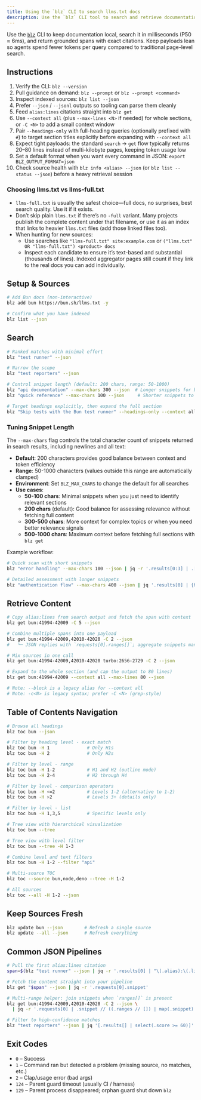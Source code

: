 ```yaml
---
title: Using the `blz` CLI to search llms.txt docs
description: Use the `blz` CLI tool to search and retrieve documentation from locally cached llms.txt files in milliseconds.
---
```



Use the [`blz`](https://github.com/outfitter-dev/blz) CLI to keep documentation local, search it in milliseconds (P50 ≈ 6ms), and return grounded spans with exact citations. Keep payloads lean so agents spend fewer tokens per query compared to traditional page-level search.

## Instructions

1. Verify the CLI: `blz --version`
2. Pull guidance on demand: `blz --prompt` or `blz --prompt <command>`
3. Inspect indexed sources: `blz list --json`
4. Prefer `--json` / `--jsonl` outputs so tooling can parse them cleanly
5. Feed `alias:lines` citations straight into `blz get`
6. Use `--context all` (plus `--max-lines <N>` if needed) for whole sections, or `-C <N>` to add a small context window
7. Pair `--headings-only` with full-heading queries (optionally prefixed with `#`) to target section titles explicitly before expanding with `--context all`
8. Expect tight payloads: the standard `search` → `get` flow typically returns 20–80 lines instead of multi-kilobyte pages, keeping token usage low
9. Set a default format when you want every command in JSON: `export BLZ_OUTPUT_FORMAT=json`
10. Check source health with `blz info <alias> --json` (or `blz list --status --json`) before a heavy retrieval session

### Choosing llms.txt vs llms-full.txt

- `llms-full.txt` is usually the safest choice—full docs, no surprises, best search quality. Use it if it exists.
- Don’t skip plain `llms.txt` if there’s no `-full` variant. Many projects publish the complete content under that filename, or use it as an index that links to heavier `llms.txt` files (add those linked files too).
- When hunting for new sources:
  - Use searches like `"llms-full.txt" site:example.com` or `("llms.txt" OR "llms-full.txt") <product> docs`
  - Inspect each candidate to ensure it’s text-based and substantial (thousands of lines). Indexed aggregator pages still count if they link to the real docs you can add individually.

## Setup & Sources

```bash
# Add Bun docs (non-interactive)
blz add bun https://bun.sh/llms.txt -y

# Confirm what you have indexed
blz list --json
```

## Search

```bash
# Ranked matches with minimal effort
blz "test runner" --json

# Narrow the scope
blz "test reporters" --json

# Control snippet length (default: 200 chars, range: 50-1000)
blz "api documentation" --max-chars 300 --json  # Longer snippets for better context
blz "quick reference" --max-chars 100 --json     # Shorter snippets to save tokens

# Target headings explicitly, then expand the full section
blz "Skip tests with the Bun test runner" --headings-only --context all --max-lines 120 --json
```

### Tuning Snippet Length

The `--max-chars` flag controls the total character count of snippets returned in search results, including newlines and all text:

- **Default**: 200 characters provides good balance between context and token efficiency
- **Range**: 50-1000 characters (values outside this range are automatically clamped)
- **Environment**: Set `BLZ_MAX_CHARS` to change the default for all searches
- **Use cases**:
  - **50-100 chars**: Minimal snippets when you just need to identify relevant sections
  - **200 chars** (default): Good balance for assessing relevance without fetching full content
  - **300-500 chars**: More context for complex topics or when you need better relevance signals
  - **500-1000 chars**: Maximum context before fetching full sections with `blz get`

Example workflow:

```bash
# Quick scan with short snippets
blz "error handling" --max-chars 100 --json | jq -r '.results[0:3] | .[] | .alias + ":" + .lines'

# Detailed assessment with longer snippets
blz "authentication flow" --max-chars 400 --json | jq '.results[0] | {heading: .headingPath, snippet}'
```

## Retrieve Content

```bash
# Copy alias:lines from search output and fetch the span with context
blz get bun:41994-42009 -C 5 --json

# Combine multiple spans into one payload
blz get bun:41994-42009,42010-42020 -C 2 --json
#   └─ JSON replies with `requests[0].ranges[]`; aggregate snippets manually

# Mix sources in one call
blz get bun:41994-42009,42010-42020 turbo:2656-2729 -C 2 --json

# Expand to the whole section (and cap the output to 80 lines)
blz get bun:41994-42009 --context all --max-lines 80 --json

# Note: --block is a legacy alias for --context all
# Note: -c<N> is legacy syntax; prefer -C <N> (grep-style)
```

## Table of Contents Navigation

```bash
# Browse all headings
blz toc bun --json

# Filter by heading level - exact match
blz toc bun -H 1              # Only H1s
blz toc bun -H 2              # Only H2s

# Filter by level - range
blz toc bun -H 1-2            # H1 and H2 (outline mode)
blz toc bun -H 2-4            # H2 through H4

# Filter by level - comparison operators
blz toc bun -H <=2            # Levels 1-2 (alternative to 1-2)
blz toc bun -H >2             # Levels 3+ (details only)

# Filter by level - list
blz toc bun -H 1,3,5          # Specific levels only

# Tree view with hierarchical visualization
blz toc bun --tree

# Tree view with level filter
blz toc bun --tree -H 1-3

# Combine level and text filters
blz toc bun -H 1-2 --filter "api"

# Multi-source TOC
blz toc --source bun,node,deno --tree -H 1-2

# All sources
blz toc --all -H 1-2 --json
```

## Keep Sources Fresh

```bash
blz update bun --json        # Refresh a single source
blz update --all --json      # Refresh everything
```

## Common JSON Pipelines

```bash
# Pull the first alias:lines citation
span=$(blz "test runner" --json | jq -r '.results[0] | "\(.alias):\(.lines)"')

# Fetch the content straight into your pipeline
blz get "$span" --json | jq -r '.requests[0].snippet'

# Multi-range helper: join snippets when `ranges[]` is present
blz get bun:41994-42009,42010-42020 -C 2 --json \
  | jq -r '.requests[0] | .snippet // ((.ranges // []) | map(.snippet) | join("\n\n"))'

# Filter to high-confidence matches
blz "test reporters" --json | jq '[.results[] | select(.score >= 60)]'
```

## Exit Codes

- `0` – Success
- `1` – Command ran but detected a problem (missing source, no matches, etc.)
- `2` – Clap/usage error (bad args)
- `124` – Parent guard timeout (usually CI / harness)
- `129` – Parent process disappeared; orphan guard shut down `blz`
